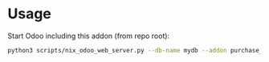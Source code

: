 # Usage

Start Odoo including this addon (from repo root):

```bash
python3 scripts/nix_odoo_web_server.py --db-name mydb --addon purchase_request_exception
```
